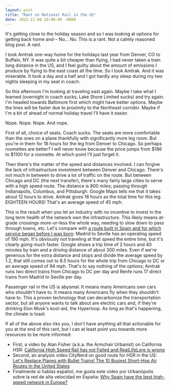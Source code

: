 ```yaml
---
layout: post
title: "Rant on National Rail in the US"
date: 2022-11-08 10:00:00 -0800
---
```


It's getting close to the holiday season and so I was looking at options for getting back home and-- No... No. This is a rant. Not a calmly reasoned blog post. A rant.

I took Amtrak one-way home for the holidays last year from Denver, CO to Buffalo, NY. It was quite a bit cheaper than flying, I had never taken a train long distance in the US, and I feel guilty about the amount of emissions I produce by flying to the east coast all the time. So I took Amtrak. And it was miserable. It took a day and a half and I got hardly any sleep during my two nights sleeping in my seat in coach.

So this afternoon I'm looking at traveling east again. Maybe I take what I learned (overnight in coach sucks, Lake Shore Limited sucks) and try again. I'm headed towards Baltimore first which might have better options. Maybe the lines will be faster due to proximity to the Northeast corridor. Maybe if I'm a bit of ahead of normal holiday travel I'll have it easier.

Nope. Nope. Nope. And nope.

First of all, choice of seats. Coach sucks. The seats are more comfortable than the ones on a plane thankfully with significantly more leg room. But you're in them for 18 hours for the leg from Denver to Chicago. So perhaps roomettes are better? I will never know because the price jumps from $186 to $1100 for a roomette. At which point I'll just forget it.

Then there's the matter of the speed and distances involved. I can forgive the lack of infrastructure investment between Denver and Chicago. There's not much in between to drive a lot of traffic on the route. But between Chicago and DC (the next transfer), there's many fairly large cities to serve with a high speed route. The distance is 800 miles; passing through Indianapolis, Columbus, and Pittsburgh. Google Maps tells me that it takes about 12 hours to drive. Amtrak gives 18 hours as the total time for this leg. EIGHTEEN HOURS! That's an average speed of 45 mph.

This is the result when you let an industry with no incentive to invest in the long term health of the network own the infrastructure. This likely means at-grade crossings more-or-less the whole way, needing to slow down to pass through towns, etc. Let's compare with [a route built in Spain and for which service began before I was born](https://en.wikipedia.org/wiki/Renfe#Operations): Madrid to Seville has an operating speed of 190 mph. It's obviously not traveling at that speed the entire time, but it's clearly going much faster. Google shows a trip time of 2 hours and 40 minutes by train and a driving distance of about 300 miles. Even if we're generous for the extra distance and stops and divide the average speed by 1.2, that still comes out to 8.5 hours for the whole trip from Chicago to DC or an average speed of 94 mph. That's to say nothing of the options; Amtrak runs two direct trains from Chicago to DC per day and Renfe runs 17 direct trains from Madrid to Seville per day.

Passenger rail in the US is abysmal. It means many Americans own cars who shouldn't have to. It means many Americans fly when they shouldn't have to. This a proven technology that can decarbonize the transportation sector, but all anyone wants to talk about are electric cars and, if they're drinking Elon Musk's kool-aid, the Hyperloop. As long as that's happening, the climate is toast.

If all of the above also irks you, I don't have anything all that actionable for you at the end of this rant, but I can at least point you towards more resources to be more informed:

* First, a video by Alan Fisher (a.k.a. the Armchair Urbanist) on California HSR: [California High Speed Rail has not Failed and RealLifeLore is wrong](https://www.youtube.com/watch?v=rcjr4jbGuJg)
* Second, an analysis video CityNerd on good route for HSR in the US: [Let's Replace Planes with Bullet Trains! The 10 Busiest Short-Hop Air Routes In the United States](https://www.youtube.com/watch?v=LlxohbiQG6Y&list=PLkqErPfC4Ajqw64Frl4jXDkHM_78qWYaG&index=10)
* Finalmente si hablas español, me gusta este video por  Urbanópolis sobre la red de alta velocidad en España: [Why Spain have the best high-speed network in Europe?](https://www.youtube.com/watch?v=q_nRwc2NOEc)
